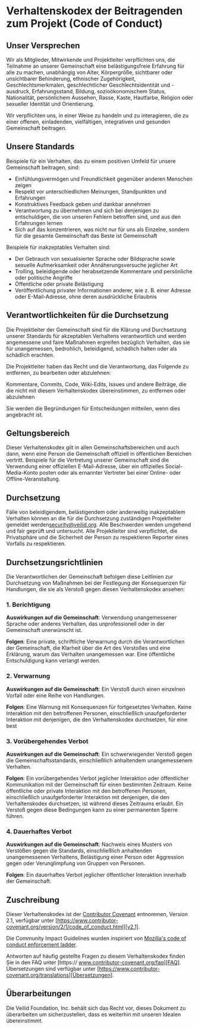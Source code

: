 # Verhaltenskodex der Beitragenden zum Projekt (Code of Conduct)

## Unser Versprechen

Wir als Mitglieder, Mitwirkende und Projektleiter verpflichten uns, die Teilnahme an unserer Gemeinschaft eine belästigungsfreie Erfahrung für alle zu machen, unabhängig von Alter, Körpergröße, sichtbarer oder unsichtbarer Behinderung, ethnischer Zugehörigkeit, Geschlechtsmerkmalen, geschlechtlicher
Geschlechtsidentität und -ausdruck, Erfahrungsstand, Bildung, sozioökonomischem Status, Nationalität, persönlichem Aussehen, Rasse, Kaste, Hautfarbe, Religion oder sexueller Identität und Orientierung.

Wir verpflichten uns, in einer Weise zu handeln und zu interagieren, die zu einer offenen, einladenden, vielfältigen, integrativen und gesunden Gemeinschaft beitragen.

## Unsere Standards

Beispiele für ein Verhalten, das zu einem positiven Umfeld für unsere Gemeinschaft beitragen, sind:

* Einfühlungsvermögen und Freundlichkeit gegenüber anderen Menschen zeigen
* Respekt vor unterschiedlichen Meinungen, Standpunkten und Erfahrungen
* Konstruktives Feedback geben und dankbar annehmen
* Verantwortung zu übernehmen und sich bei denjenigen zu entschuldigen, die von unseren Fehlern betroffen sind, und aus den Erfahrungen lernen
* Sich auf das konzentrieren, was nicht nur für uns als Einzelne, sondern für die gesamte Gemeinschaft das Beste ist Gemeinschaft

Beispiele für inakzeptables Verhalten sind:

* Der Gebrauch von sexualisierter Sprache oder Bildsprache sowie sexuelle Aufmerksamkeit oder Annäherungsversuche jeglicher Art
* Trolling, beleidigende oder herabsetzende Kommentare und persönliche oder politische Angriffe
* Öffentliche oder private Belästigung
* Veröffentlichung privater Informationen anderer, wie z. B. einer Adresse oder E-Mail-Adresse, ohne deren ausdrückliche Erlaubnis

## Verantwortlichkeiten für die Durchsetzung

Die Projektleiter der Gemeinschaft sind für die Klärung und Durchsetzung unserer Standards für akzeptablen Verhaltens verantwortlich und werden angemessene und faire Maßnahmen ergreifen bezüglich Verhalten, das sie für unangemessen, bedrohlich, beleidigend, schädlich halten oder als schädlich erachten.

Die Projektleiter haben das Recht und die Verantwortung,  das Folgende zu entfernen, zu bearbeiten oder abzulehnen:

Kommentare, Commits, Code, Wiki-Edits, Issues und andere Beiträge, die die nicht mit diesem Verhaltenskodex übereinstimmen, zu entfernen oder abzulehnen

Sie werden die Begründungen für Entscheidungen mitteilen, wenn dies angebracht ist.

## Geltungsbereich

Dieser Verhaltenskodex gilt in allen Gemeinschaftsbereichen und auch dann, wenn eine Person die Gemeinschaft offiziell in öffentlichen Bereichen vertritt. Beispiele für die Vertretung unserer Gemeinschaft sind die Verwendung einer offiziellen E-Mail-Adresse, über ein offizielles Social-Media-Konto posten oder als ernannter Vertreter bei einer Online- oder Offline-Veranstaltung.

## Durchsetzung

Fälle von beleidigendem, belästigendem oder anderweitig inakzeptablem Verhalten können an die für die Durchsetzung zuständigen Projektleiter gemeldet werden[security@veilid.org](security@veilid.org). Alle Beschwerden werden umgehend und fair geprüft und untersucht. Alle Projektleiter sind verpflichtet, die Privatsphäre und die Sicherheit der Person zu respektieren Reporter eines Vorfalls zu respektieren.

## Durchsetzungsrichtlinien

Die Verantwortlichen der Gemeinschaft befolgen diese Leitlinien zur Durchsetzung von Maßnahmen bei der Festlegung der Konsequenzen für Handlungen, die sie als Verstoß gegen diesen Verhaltenskodex ansehen:

### 1. Berichtigung

**Auswirkungen auf die Gemeinschaft**: Verwendung unangemessener Sprache oder anderes Verhalten, das unprofessionell oder in der Gemeinschaft unerwünscht ist.

**Folgen**: Eine private, schriftliche Verwarnung durch die Verantwortlichen der Gemeinschaft, die Klarheit über die Art des Verstoßes und eine Erklärung, warum das Verhalten unangemessen war. Eine öffentliche Entschuldigung kann verlangt werden.

### 2. Verwarnung
**Auswirkungen auf die Gemeinschaft**: Ein Verstoß durch einen einzelnen Vorfall oder eine Reihe von Handlungen.

**Folgen**: Eine Warnung mit Konsequenzen für fortgesetztes Verhalten. Keine Interaktion mit den betroffenen Personen, einschließlich unaufgeforderter Interaktion mit denjenigen, die den Verhaltenskodex durchsetzen, für eine best
### 3. Vorübergehendes Verbot
**Auswirkungen auf die Gemeinschaft**: Ein schwerwiegender Verstoß gegen die Gemeinschaftsstandards, einschließlich anhaltendem unangemessenem Verhalten.

**Folgen**: Ein vorübergehendes Verbot jeglicher Interaktion oder öffentlicher Kommunikation mit der Gemeinschaft für einen bestimmten Zeitraum. Keine öffentliche oder private Interaktion mit den betroffenen Personen, einschließlich unaufgeforderter Interaktion mit denjenigen, die den Verhaltenskodex durchsetzen, ist während dieses Zeitraums erlaubt. Ein Verstoß gegen diese Bedingungen kann zu einer permanenten Sperre führen.

### 4. Dauerhaftes Verbot

**Auswirkungen auf die Gemeinschaft**: Nachweis eines Musters von Verstößen gegen die Standards, einschließlich anhaltenden unangemessenen Verhaltens, Belästigung einer Person oder Aggression gegen oder Verunglimpfung von Gruppen von Personen.

**Folgen**: Ein dauerhaftes Verbot jeglicher öffentlicher Interaktion innerhalb der Gemeinschaft.

## Zuschreibung
Dieser Verhaltenskodex ist der [Contributor Covenant][Homepage] entnommen, Version 2.1, verfügbar unter [https://www.contributor-covenant.org/version/2/1/code_of_conduct.html][v2.1].

Die Community Impact Guidelines wurden inspiriert von [Mozilla's code of conduct enforcement ladder][Mozilla CoC].

Antworten auf häufig gestellte Fragen zu diesem Verhaltenskodex finden Sie in den FAQ unter [https:// www.contributor-covenant.org/faq][FAQ]. Übersetzungen sind verfügbar unter [https://www.contributor-covenant.org/translations][Übersetzungen].

[Homepage]: https://www.contributor-covenant.org
[v2.1]: https://www.contributor-covenant.org/version/2/1/code_of_conduct.html
[Mozilla CoC]: https://github.com/mozilla/diversity
[FAQ]: https://www.contributor-covenant.org/faq
[Übersetzungen]: https://www.contributor-covenant.org/translations

## Überarbeitungen
Die Veilid Foundation, Inc. behält sich das Recht vor, dieses Dokument zu überarbeiten um sicherzustellen, dass es weiterhin mit unseren Idealen übereinstimmt.
